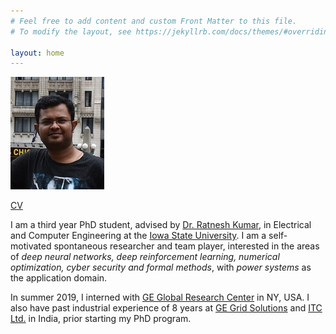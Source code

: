 ```yaml
---
# Feel free to add content and custom Front Matter to this file.
# To modify the layout, see https://jekyllrb.com/docs/themes/#overriding-theme-defaults

layout: home
---
```

![](mypic.png)  

[CV](CV.pdf)

I am a third year PhD student, advised by [Dr. Ratnesh Kumar](https://www.ece.iastate.edu/~rkumar/), in Electrical and Computer Engineering at the 
[Iowa State University](https://www.ece.iastate.edu/). I am a self-motivated spontaneous researcher and team player, interested in the 
areas of *deep neural networks, deep reinforcement learning, numerical optimization, cyber security and formal methods*, with *power systems* as the application domain.

In summer 2019, I interned with [GE Global Research Center](https://www.ge.com/research/) in NY, USA. I also have past industrial experience of 8 years
 at [GE Grid Solutions](https://www.gegridsolutions.com/) and [ITC Ltd.](https://www.itcportal.com/) in India, prior starting my PhD program.

